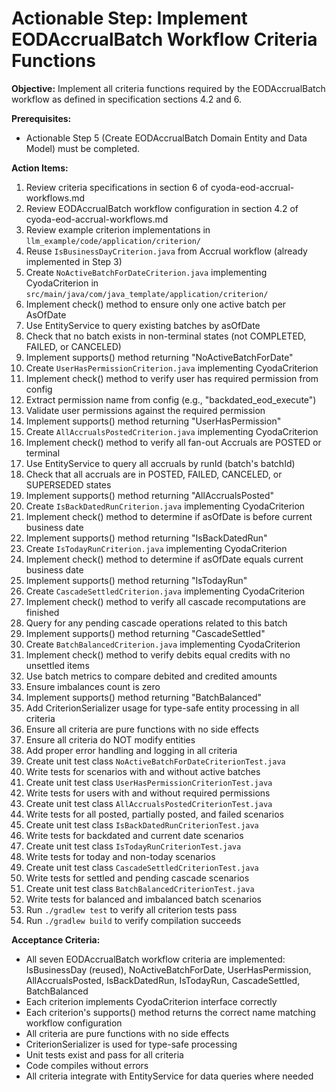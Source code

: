 # Actionable Step: Implement EODAccrualBatch Workflow Criteria Functions

**Objective:** Implement all criteria functions required by the EODAccrualBatch workflow as defined in specification sections 4.2 and 6.

**Prerequisites:**
- Actionable Step 5 (Create EODAccrualBatch Domain Entity and Data Model) must be completed.

**Action Items:**
1. Review criteria specifications in section 6 of cyoda-eod-accrual-workflows.md
2. Review EODAccrualBatch workflow configuration in section 4.2 of cyoda-eod-accrual-workflows.md
3. Review example criterion implementations in `llm_example/code/application/criterion/`
4. Reuse `IsBusinessDayCriterion.java` from Accrual workflow (already implemented in Step 3)
5. Create `NoActiveBatchForDateCriterion.java` implementing CyodaCriterion in `src/main/java/com/java_template/application/criterion/`
6. Implement check() method to ensure only one active batch per AsOfDate
7. Use EntityService to query existing batches by asOfDate
8. Check that no batch exists in non-terminal states (not COMPLETED, FAILED, or CANCELED)
9. Implement supports() method returning "NoActiveBatchForDate"
10. Create `UserHasPermissionCriterion.java` implementing CyodaCriterion
11. Implement check() method to verify user has required permission from config
12. Extract permission name from config (e.g., "backdated_eod_execute")
13. Validate user permissions against the required permission
14. Implement supports() method returning "UserHasPermission"
15. Create `AllAccrualsPostedCriterion.java` implementing CyodaCriterion
16. Implement check() method to verify all fan-out Accruals are POSTED or terminal
17. Use EntityService to query all accruals by runId (batch's batchId)
18. Check that all accruals are in POSTED, FAILED, CANCELED, or SUPERSEDED states
19. Implement supports() method returning "AllAccrualsPosted"
20. Create `IsBackDatedRunCriterion.java` implementing CyodaCriterion
21. Implement check() method to determine if asOfDate is before current business date
22. Implement supports() method returning "IsBackDatedRun"
23. Create `IsTodayRunCriterion.java` implementing CyodaCriterion
24. Implement check() method to determine if asOfDate equals current business date
25. Implement supports() method returning "IsTodayRun"
26. Create `CascadeSettledCriterion.java` implementing CyodaCriterion
27. Implement check() method to verify all cascade recomputations are finished
28. Query for any pending cascade operations related to this batch
29. Implement supports() method returning "CascadeSettled"
30. Create `BatchBalancedCriterion.java` implementing CyodaCriterion
31. Implement check() method to verify debits equal credits with no unsettled items
32. Use batch metrics to compare debited and credited amounts
33. Ensure imbalances count is zero
34. Implement supports() method returning "BatchBalanced"
35. Add CriterionSerializer usage for type-safe entity processing in all criteria
36. Ensure all criteria are pure functions with no side effects
37. Ensure all criteria do NOT modify entities
38. Add proper error handling and logging in all criteria
39. Create unit test class `NoActiveBatchForDateCriterionTest.java`
40. Write tests for scenarios with and without active batches
41. Create unit test class `UserHasPermissionCriterionTest.java`
42. Write tests for users with and without required permissions
43. Create unit test class `AllAccrualsPostedCriterionTest.java`
44. Write tests for all posted, partially posted, and failed scenarios
45. Create unit test class `IsBackDatedRunCriterionTest.java`
46. Write tests for backdated and current date scenarios
47. Create unit test class `IsTodayRunCriterionTest.java`
48. Write tests for today and non-today scenarios
49. Create unit test class `CascadeSettledCriterionTest.java`
50. Write tests for settled and pending cascade scenarios
51. Create unit test class `BatchBalancedCriterionTest.java`
52. Write tests for balanced and imbalanced batch scenarios
53. Run `./gradlew test` to verify all criterion tests pass
54. Run `./gradlew build` to verify compilation succeeds

**Acceptance Criteria:**
- All seven EODAccrualBatch workflow criteria are implemented: IsBusinessDay (reused), NoActiveBatchForDate, UserHasPermission, AllAccrualsPosted, IsBackDatedRun, IsTodayRun, CascadeSettled, BatchBalanced
- Each criterion implements CyodaCriterion interface correctly
- Each criterion's supports() method returns the correct name matching workflow configuration
- All criteria are pure functions with no side effects
- CriterionSerializer is used for type-safe processing
- Unit tests exist and pass for all criteria
- Code compiles without errors
- All criteria integrate with EntityService for data queries where needed

